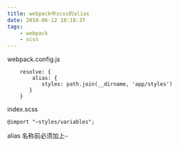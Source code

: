 ```yaml
---
title: webpack中scss的alias
date: 2018-06-12 18:18:37
tags: 
    - webpack
    - scss
---
```


   webpack.config.js
   ```
       resolve: {
           alias: {
              styles: path.join(__dirname, 'app/styles') 
          }
       }
   ```
   index.scss

   `@import "~styles/variables";`

   alias 名称前必须加上`~`

